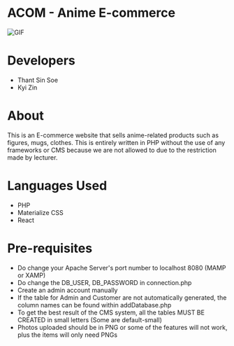 # ACOM - Anime E-commerce 
![GIF](https://media.giphy.com/media/l3mZqIG8PB2d4YFaM/giphy.gif)



# Developers
* Thant Sin Soe
* Kyi Zin

# About
This is an E-commerce website that sells anime-related products such as figures, mugs, clothes. This is entirely written in PHP without the use of any frameworks or CMS because we are not allowed to due to the restriction made by lecturer.

# Languages Used
* PHP
* Materialize CSS
* React

# Pre-requisites
* Do change your Apache Server's port number to localhost 8080 (MAMP or XAMP)
* Do change the DB_USER, DB_PASSWORD in connection.php
* Create an admin account manually
* If the table for Admin and Customer are not automatically generated, the column names can be found within addDatabase.php
* To get the best result of the CMS system, all the tables MUST BE CREATED in small letters (Some are default-small)
* Photos uploaded should be in PNG or some of the features will not work, plus the items will only need PNGs